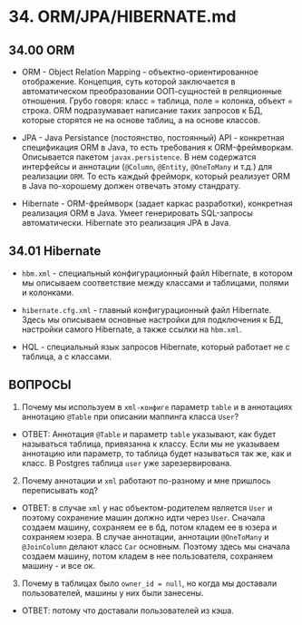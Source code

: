 # 34. ORM/JPA/HIBERNATE.md

## 34.00 ORM

* ORM - Object Relation Mapping - объектно-ориентированное отображение. Концепция, суть которой заключается в автоматическом преобразовании OOП-сущностей в реляционные отношения. Грубо говоря: класс = таблица, поле = колонка, объект = строка. ORM подразумавает написание таких запросов к БД, которые сторятся не на основе таблиц, а на основе классов.

* JPA - Java Persistance (постоянство, постоянный) API - конкретная спецификация ORM в Java, то есть требования к ORM-фреймворкам. Описывается пакетом `javax.persistence`. В нем содержатся интерфейсы и аннотации (`@Column`, `@Entity`, `@OneToMany` и т.д.) для реализации `ORM`. То есть каждый фрейморк, который реализует ORM в Java по-хорошему должен отвечать этому стандрату.

* Hibernate - ORM-фреймворк (задает каркас разработки), конкретная реализация ORM в Java. Умеет генерировать SQL-запросы автоматически. Hibernate это реализация JPA в Java.

## 34.01 Hibernate

* `hbm.xml` - специальный конфигурационный файл Hibernate, в котором мы описываем соответствие между классами и таблицами, полями и колонками.

* `hibernate.cfg.xml` - главный конфигурационный файл Hibernate. Здесь мы описываем основные настройки для подключения к БД, настройки самого Hibernate, а также ссылки на `hbm.xml`.

* HQL - специальный язык запросов Hibernate, который работает не с таблица, а с классами.

## ВОПРОСЫ

1. Почему мы используем в `xml-конфиге` параметр `table` и в аннотациях аннотацию `@Table` при описании маппинга класса `User`?

* ОТВЕТ: Аннотация `@Table` и параметр `table` указывают, как будет называться таблица, привязанна к классу. Если мы не указываем аннотацию или параметр, то таблица будет называться так же, как и класс. В Postgres таблица `user` уже зарезервирована.

2. Почему аннотации и `xml` работают по-разному и мне пришлось переписывать код?

* ОТВЕТ: в случае `xml` у нас объектом-родителем является `User` и поэтому сохранение машин должно идти через `User`. Сначала создаем машину, сохраняем ее в бд, потом кладем ее в юзера и сохраняем юзера. В случае аннотации, аннотации `@OneToMany` и `@JoinColumn` делают класс `Car` основным. Поэтому здесь мы сначала создаем машину, потом кладем в нее пользователя, сохраняем машину - и все ок.

3. Почему в таблицах было `owner_id = null`, но когда мы доставали пользователей, машины у них были занесены.

* ОТВЕТ: потому что доставали пользователей из кэша.